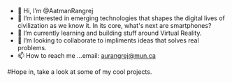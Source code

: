 - 👋 Hi, I’m @AatmanRangrej
- 👀 I’m interested in emerging technologies that shapes the digital lives of civilization as we know it. In its core, what's next are smartphones?
- 🌱 I’m currently learning and building stuff around Virtual Reality. 
- 💞️ I’m looking to collaborate to impliments ideas that solves real problems.
- 📫 How to reach me ...email: aurangrej@mun.ca  

#Hope in, take a look at some of my cool projects.



<!---
AatmanRangrej/AatmanRangrej is a ✨ special ✨ repository because its `README.md` (this file) appears on your GitHub profile.
You can click the Preview link to take a look at your changes.
--->
